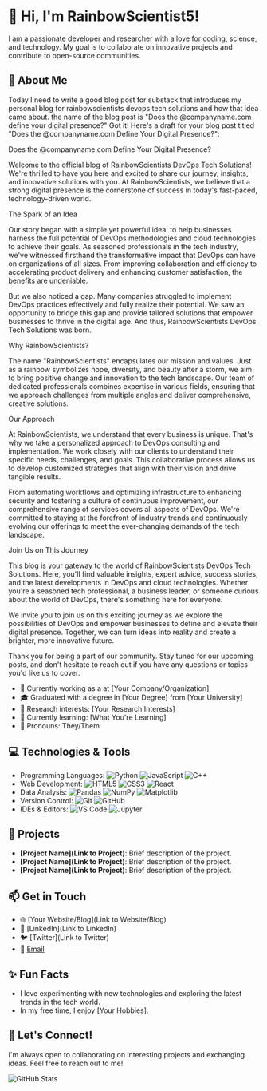 # 👋 Hi, I'm RainbowScientist5!

I am a passionate developer and researcher with a love for coding, science, and technology. My goal is to collaborate on innovative projects and contribute to open-source communities.

## 🔬 About Me
Today
I need to write a good blog post for substack that introduces my personal blog for rainbowscientists devops tech solutions and how that idea came about. the name of the blog post is "Does the @companyname.com define your digital presence?"
Got it! Here's a draft for your blog post titled "Does the @companyname.com Define Your Digital Presence?":

Does the @companyname.com Define Your Digital Presence?

Welcome to the official blog of RainbowScientists DevOps Tech Solutions! We're thrilled to have you here and excited to share our journey, insights, and innovative solutions with you. At RainbowScientists, we believe that a strong digital presence is the cornerstone of success in today's fast-paced, technology-driven world.

The Spark of an Idea

Our story began with a simple yet powerful idea: to help businesses harness the full potential of DevOps methodologies and cloud technologies to achieve their goals. As seasoned professionals in the tech industry, we've witnessed firsthand the transformative impact that DevOps can have on organizations of all sizes. From improving collaboration and efficiency to accelerating product delivery and enhancing customer satisfaction, the benefits are undeniable.

But we also noticed a gap. Many companies struggled to implement DevOps practices effectively and fully realize their potential. We saw an opportunity to bridge this gap and provide tailored solutions that empower businesses to thrive in the digital age. And thus, RainbowScientists DevOps Tech Solutions was born.

Why RainbowScientists?

The name "RainbowScientists" encapsulates our mission and values. Just as a rainbow symbolizes hope, diversity, and beauty after a storm, we aim to bring positive change and innovation to the tech landscape. Our team of dedicated professionals combines expertise in various fields, ensuring that we approach challenges from multiple angles and deliver comprehensive, creative solutions.

Our Approach

At RainbowScientists, we understand that every business is unique. That's why we take a personalized approach to DevOps consulting and implementation. We work closely with our clients to understand their specific needs, challenges, and goals. This collaborative process allows us to develop customized strategies that align with their vision and drive tangible results.

From automating workflows and optimizing infrastructure to enhancing security and fostering a culture of continuous improvement, our comprehensive range of services covers all aspects of DevOps. We're committed to staying at the forefront of industry trends and continuously evolving our offerings to meet the ever-changing demands of the tech landscape.

Join Us on This Journey

This blog is your gateway to the world of RainbowScientists DevOps Tech Solutions. Here, you'll find valuable insights, expert advice, success stories, and the latest developments in DevOps and cloud technologies. Whether you're a seasoned tech professional, a business leader, or someone curious about the world of DevOps, there's something here for everyone.

We invite you to join us on this exciting journey as we explore the possibilities of DevOps and empower businesses to define and elevate their digital presence. Together, we can turn ideas into reality and create a brighter, more innovative future.

Thank you for being a part of our community. Stay tuned for our upcoming posts, and don't hesitate to reach out if you have any questions or topics you'd like us to cover.
- 💼 Currently working as a  at [Your Company/Organization]
- 🎓 Graduated with a degree in [Your Degree] from [Your University]
- 🔭 Research interests: [Your Research Interests]
- 🌱 Currently learning: [What You're Learning]
- 🌈 Pronouns: They/Them

## 💻 Technologies & Tools

- Programming Languages: ![Python](https://img.shields.io/badge/-Python-3776AB?style=flat&logo=python&logoColor=white) ![JavaScript](https://img.shields.io/badge/-JavaScript-F7DF1E?style=flat&logo=javascript&logoColor=black) ![C++](https://img.shields.io/badge/-C++-00599C?style=flat&logo=cplusplus&logoColor=white)
- Web Development: ![HTML5](https://img.shields.io/badge/-HTML5-E34F26?style=flat&logo=html5&logoColor=white) ![CSS3](https://img.shields.io/badge/-CSS3-1572B6?style=flat&logo=css3&logoColor=white) ![React](https://img.shields.io/badge/-React-61DAFB?style=flat&logo=react&logoColor=black)
- Data Analysis: ![Pandas](https://img.shields.io/badge/-Pandas-150458?style=flat&logo=pandas&logoColor=white) ![NumPy](https://img.shields.io/badge/-NumPy-013243?style=flat&logo=numpy&logoColor=white) ![Matplotlib](https://img.shields.io/badge/-Matplotlib-3776AB?style=flat&logo=python&logoColor=white)
- Version Control: ![Git](https://img.shields.io/badge/-Git-F05032?style=flat&logo=git&logoColor=white) ![GitHub](https://img.shields.io/badge/-GitHub-181717?style=flat&logo=github&logoColor=white)
- IDEs & Editors: ![VS Code](https://img.shields.io/badge/-VS%20Code-007ACC?style=flat&logo=visual-studio-code&logoColor=white) ![Jupyter](https://img.shields.io/badge/-Jupyter-F37626?style=flat&logo=jupyter&logoColor=white)

## 🌟 Projects

- **[Project Name](Link to Project)**: Brief description of the project.
- **[Project Name](Link to Project)**: Brief description of the project.
- **[Project Name](Link to Project)**: Brief description of the project.

## 📫 Get in Touch

- 🌐 [Your Website/Blog](Link to Website/Blog)
- 💼 [LinkedIn](Link to LinkedIn)
- 🐦 [Twitter](Link to Twitter)
- 💌 [Email](mailto:your.email@example.com)

## ✨ Fun Facts

- I love experimenting with new technologies and exploring the latest trends in the tech world.
- In my free time, I enjoy [Your Hobbies].

## 🤝 Let's Connect!

I'm always open to collaborating on interesting projects and exchanging ideas. Feel free to reach out to me!

![GitHub Stats](https://github-readme-stats.vercel.app/api?username=RainbowScientist5&show_icons=true&theme=radical)
